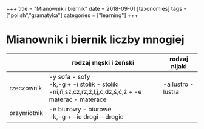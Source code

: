 +++
title = "Mianownik i biernik"
date = 2018-09-01
[taxonomies]
tags = ["polish","gramatyka"]
categories = ["learning"]
+++
# Mianownik i biernik liczby mnogiej

||rodzaj męski i żeński|rodzaj nijaki
|-|-|-|
|rzeczownik|-y sofa - sofy<br>-k,-g + -i stolik - stoliki<br>-ni,ń,sz,cz,rz,ż,l,j,c,dz,ś,ć,ź + -e materac - materace|-a lustro - lustra|
|przymiotnik|-e biurowy - biurowe<br>-k,-g + -ie drogi - drogie|||